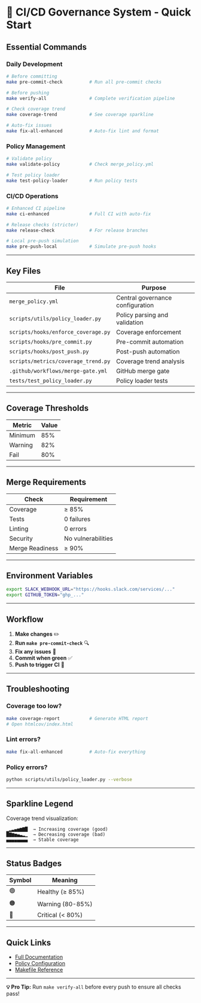 # 🚀 CI/CD Governance System - Quick Start

## Essential Commands

### Daily Development
```bash
# Before committing
make pre-commit-check          # Run all pre-commit checks

# Before pushing
make verify-all                # Complete verification pipeline

# Check coverage trend
make coverage-trend            # See coverage sparkline

# Auto-fix issues
make fix-all-enhanced          # Auto-fix lint and format
```

### Policy Management
```bash
# Validate policy
make validate-policy           # Check merge_policy.yml

# Test policy loader
make test-policy-loader        # Run policy tests
```

### CI/CD Operations
```bash
# Enhanced CI pipeline
make ci-enhanced               # Full CI with auto-fix

# Release checks (stricter)
make release-check             # For release branches

# Local pre-push simulation
make pre-push-local            # Simulate pre-push hooks
```

---

## Key Files

| File | Purpose |
|------|---------|
| `merge_policy.yml` | Central governance configuration |
| `scripts/utils/policy_loader.py` | Policy parsing and validation |
| `scripts/hooks/enforce_coverage.py` | Coverage enforcement |
| `scripts/hooks/pre_commit.py` | Pre-commit automation |
| `scripts/hooks/post_push.py` | Post-push automation |
| `scripts/metrics/coverage_trend.py` | Coverage trend analysis |
| `.github/workflows/merge-gate.yml` | GitHub merge gate |
| `tests/test_policy_loader.py` | Policy loader tests |

---

## Coverage Thresholds

| Metric | Value |
|--------|-------|
| Minimum | 85% |
| Warning | 82% |
| Fail | 80% |

---

## Merge Requirements

| Check | Requirement |
|-------|-------------|
| Coverage | ≥ 85% |
| Tests | 0 failures |
| Linting | 0 errors |
| Security | No vulnerabilities |
| Merge Readiness | ≥ 90% |

---

## Environment Variables

```bash
export SLACK_WEBHOOK_URL="https://hooks.slack.com/services/..."
export GITHUB_TOKEN="ghp_..."
```

---

## Workflow

1. **Make changes** ✏️
2. **Run `make pre-commit-check`** 🔍
3. **Fix any issues** 🔧
4. **Commit when green** ✅
5. **Push to trigger CI** 🚀

---

## Troubleshooting

### Coverage too low?
```bash
make coverage-report           # Generate HTML report
# Open htmlcov/index.html
```

### Lint errors?
```bash
make fix-all-enhanced          # Auto-fix everything
```

### Policy errors?
```bash
python scripts/utils/policy_loader.py --verbose
```

---

## Sparkline Legend

Coverage trend visualization:
```
▁▂▃▄▅▆▇█  → Increasing coverage (good)
█▇▆▅▄▃▂▁  → Decreasing coverage (bad)
▄▄▄▄▄▄▄▄  → Stable coverage
```

---

## Status Badges

| Symbol | Meaning |
|--------|---------|
| 🟢 | Healthy (≥ 85%) |
| 🟠 | Warning (80-85%) |
| 🔴 | Critical (< 80%) |

---

## Quick Links

- [Full Documentation](./CI_GOVERNANCE_IMPLEMENTATION_COMPLETE.md)
- [Policy Configuration](./merge_policy.yml)
- [Makefile Reference](./Makefile)

---

**💡 Pro Tip:** Run `make verify-all` before every push to ensure all checks pass!

